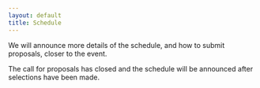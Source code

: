 ```yaml
---
layout: default
title: Schedule
---
```


We will announce more details of the schedule, and how to submit proposals, closer to the event.

The call for proposals has closed and the schedule will be announced after selections have been made.
